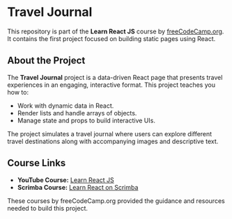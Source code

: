 # Travel Journal

This repository is part of the **Learn React JS** course by [freeCodeCamp.org](https://www.freecodecamp.org/). It contains the first project focused on building static pages using React.

## About the Project

The **Travel Journal** project is a data-driven React page that presents travel experiences in an engaging, interactive format. This project teaches you how to:
- Work with dynamic data in React.
- Render lists and handle arrays of objects.
- Manage state and props to build interactive UIs.

The project simulates a travel journal where users can explore different travel destinations along with accompanying images and descriptive text.

## Course Links

- **YouTube Course:** [Learn React JS](https://www.youtube.com/watch?v=x4rFhThSX04)
- **Scrimba Course:** [Learn React on Scrimba](https://scrimba.com/learn-react-c0e)

These courses by freeCodeCamp.org provided the guidance and resources needed to build this project.